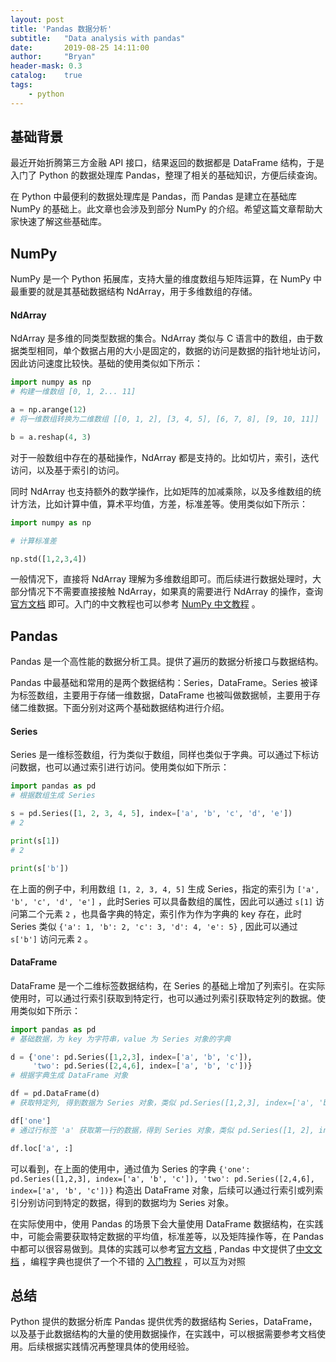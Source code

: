```yaml
---
layout: post
title: 'Pandas 数据分析'
subtitle:   "Data analysis with pandas"
date:       2019-08-25 14:11:00
author:     "Bryan"
header-mask: 0.3
catalog:    true
tags:
    - python
---
```


## 基础背景

最近开始折腾第三方金融 API 接口，结果返回的数据都是 DataFrame 结构，于是入门了 Python 的数据处理库 Pandas，整理了相关的基础知识，方便后续查询。

在 Python 中最便利的数据处理库是 Pandas，而 Pandas 是建立在基础库 NumPy 的基础上。此文章也会涉及到部分 NumPy 的介绍。希望这篇文章帮助大家快速了解这些基础库。

## NumPy

NumPy 是一个 Python 拓展库，支持大量的维度数组与矩阵运算，在 NumPy 中最重要的就是其基础数据结构 NdArray，用于多维数组的存储。

#### NdArray

NdArray 是多维的同类型数据的集合。NdArray 类似与 C 语言中的数组，由于数据类型相同，单个数据占用的大小是固定的，数据的访问是数据的指针地址访问，因此访问速度比较快。基础的使用类似如下所示：

```python
import numpy as np
# 构建一维数组 [0, 1, 2... 11]

a = np.arange(12)
# 将一维数组转换为二维数组 [[0, 1, 2], [3, 4, 5], [6, 7, 8], [9, 10, 11]]

b = a.reshap(4, 3)
```

对于一般数组中存在的基础操作，NdArray 都是支持的。比如切片，索引，迭代访问，以及基于索引的访问。

同时 NdArray 也支持额外的数学操作，比如矩阵的加减乘除，以及多维数组的统计方法，比如计算中值，算术平均值，方差，标准差等。使用类似如下所示：

```python
import numpy as np 

# 计算标准差

np.std([1,2,3,4]) 
```

一般情况下，直接将 NdArray 理解为多维数组即可。而后续进行数据处理时，大部分情况下不需要直接接触 NdArray，如果真的需要进行 NdArray 的操作，查询 [官方文档](https://www.numpy.org/devdocs/user/quickstart.html) 即可。入门的中文教程也可以参考 [NumPy 中文教程](https://www.runoob.com/numpy/numpy-tutorial.html) 。

## Pandas

Pandas 是一个高性能的数据分析工具。提供了遍历的数据分析接口与数据结构。

Pandas 中最基础和常用的是两个数据结构：Series，DataFrame。Series 被译为标签数组，主要用于存储一维数据，DataFrame 也被叫做数据帧，主要用于存储二维数据。下面分别对这两个基础数据结构进行介绍。

#### Series

Series 是一维标签数组，行为类似于数组，同样也类似于字典。可以通过下标访问数据，也可以通过索引进行访问。使用类似如下所示：

```python
import pandas as pd
# 根据数组生成 Series

s = pd.Series([1, 2, 3, 4, 5], index=['a', 'b', 'c', 'd', 'e'])
# 2

print(s[1]) 
# 2

print(s['b'])  
```

在上面的例子中，利用数组 `[1, 2, 3, 4, 5]` 生成 Series，指定的索引为 `['a', 'b', 'c', 'd', 'e']` ，此时Series 可以具备数组的属性，因此可以通过 `s[1]` 访问第二个元素 `2` ，也具备字典的特定，索引作为作为字典的 key 存在，此时 Series 类似 `{'a': 1, 'b': 2, 'c': 3, 'd': 4, 'e': 5}` ,	因此可以通过 `s['b']` 访问元素 `2` 。

#### DataFrame

DataFrame 是一个二维标签数据结构，在 Series 的基础上增加了列索引。在实际使用时，可以通过行索引获取到特定行，也可以通过列索引获取特定列的数据。使用类似如下所示：

```python
import pandas as pd
# 基础数据，为 key 为字符串，value 为 Series 对象的字典

d = {'one': pd.Series([1,2,3], index=['a', 'b', 'c']), 
     'two': pd.Series([2,4,6], index=['a', 'b', 'c'])}
# 根据字典生成 DataFrame 对象

df = pd.DataFrame(d)
# 获取特定列, 得到数据为 Series 对象，类似 pd.Series([1,2,3], index=['a', 'b', 'c']

df['one'] 
# 通过行标签 'a' 获取第一行的数据，得到 Series 对象，类似 pd.Series([1, 2], index=['one', 'two'])

df.loc['a', :]
```

可以看到，在上面的使用中，通过值为 Series 的字典 `{'one': pd.Series([1,2,3], index=['a', 'b', 'c']), 'two': pd.Series([2,4,6], index=['a', 'b', 'c'])}` 构造出 DataFrame 对象，后续可以通过行索引或列索引分别访问到特定的数据，得到的数据均为 Series 对象。

在实际使用中，使用 Pandas 的场景下会大量使用 DataFrame 数据结构，在实践中，可能会需要获取特定数据的平均值，标准差等，以及矩阵操作等，在 Pandas 中都可以很容易做到。具体的实践可以参考[官方文档](https://pandas.pydata.org/pandas-docs/stable/) , Pandas 中文提供了[中文文档](https://www.pypandas.cn/docs/getting_started/) ，编程字典也提供了一个不错的 [入门教程](http://codingdict.com/article/8270) ，可以互为对照

## 总结

Python 提供的数据分析库 Pandas 提供优秀的数据结构 Series，DataFrame，以及基于此数据结构的大量的使用数据操作，在实践中，可以根据需要参考文档使用。后续根据实践情况再整理具体的使用经验。

